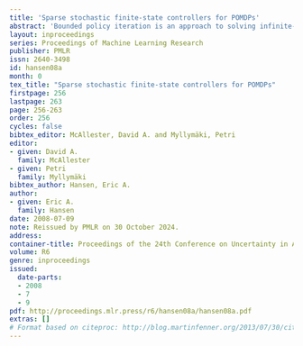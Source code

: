 ```yaml
---
title: 'Sparse stochastic finite-state controllers for POMDPs'
abstract: 'Bounded policy iteration is an approach to solving infinite-horizon POMDPs that represents policies as stochastic finite-state controllers and iteratively improves a controller by adjusting the parameters of each node using linear programming. In the original algorithm, the size of the linear programs, and thus the complexity of policy improvement, depends on the number of parameters of each node, which grows with the size of the controller. But in practice, the number of parameters of a node with non-zero values is often very small, and does not grow with the size of the controller. Based on this observation, we develop a version of bounded policy iteration that leverages the sparse structure of a stochastic finite-state controller. In each iteration, it improves a policy by the same amount as the original algorithm, but with much better scalability.'
layout: inproceedings
series: Proceedings of Machine Learning Research
publisher: PMLR
issn: 2640-3498
id: hansen08a
month: 0
tex_title: "Sparse stochastic finite-state controllers for POMDPs"
firstpage: 256
lastpage: 263
page: 256-263
order: 256
cycles: false
bibtex_editor: McAllester, David A. and Myllymäki, Petri
editor:
- given: David A.
  family: McAllester
- given: Petri
  family: Myllymäki
bibtex_author: Hansen, Eric A.
author:
- given: Eric A.
  family: Hansen 
date: 2008-07-09
note: Reissued by PMLR on 30 October 2024.
address:
container-title: Proceedings of the 24th Conference on Uncertainty in Artificial Intelligence
volume: R6
genre: inproceedings
issued:
  date-parts:
  - 2008
  - 7
  - 9
pdf: http://proceedings.mlr.press/r6/hansen08a/hansen08a.pdf
extras: []
# Format based on citeproc: http://blog.martinfenner.org/2013/07/30/citeproc-yaml-for-bibliographies/
---
```

